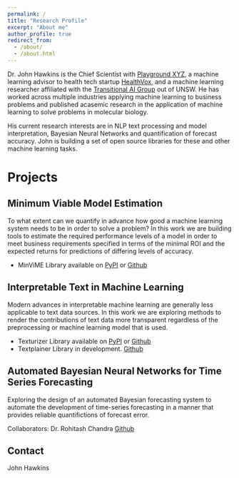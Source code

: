 ```yaml
---
permalink: /
title: "Research Profile"
excerpt: "About me"
author_profile: true
redirect_from: 
  - /about/
  - /about.html
---
```

 
Dr. John Hawkins is the Chief Scientist with [Playground XYZ](https://playground.xyz/), a machine learning advisor to health tech startup [HealthVox](https://www.linkedin.com/company/healthvox/), and a machine learning researcher affiliated with the [Transitional AI Group](http://trans-ai.github.io)
 out of UNSW. He has worked across multiple industries applying machine learning to business problems and published acasemic research in the application of machine learning to solve problems in molecular biology. 

His current research interests are in NLP text processing and model interpretation, Bayesian Neural Networks and quantification of forecast accuracy.
John is building a set of open source libraries for these and other machine learning tasks. 


Projects
==============

## Minimum Viable Model Estimation

To what extent can we quantify in advance how good a machine learning system needs to be in order to solve a 
problem? In this work we are building tools to estimate the required performance levels of a model in order
to meet business requirements specified in terms of the minimal ROI and the expected returns for predictions
of differing levels of accuracy.

* MinViME Library available on [PyPI](https://pypi.org/project/minvime/) or [Github](https://github.com/john-hawkins/minvime)


## Interpretable Text in Machine Learning

Modern advances in interpretable machine learning are generally less applicable to text data sources.
In this work we are exploring methods to render the contributions of text data more transparent regardless
of the preprocessing or machine learning model that is used.

* Texturizer Library available on [PyPI](https://pypi.org/project/texturizer/) or [Github](https://github.com/john-hawkins/texturizer)
* Textplainer Library in development. [Github](https://github.com/john-hawkins/textplainer)



## Automated Bayesian Neural Networks for Time Series Forecasting

Exploring the design of an automated Bayesian forecasting system to automate the development of time-series
forecasting in a manner that provides reliable quantifictions of forecast error.

Collaborators: Dr. Rohitash Chandra 
[Github](https://github.com/john-hawkins/autobayes)


Contact
-------
John Hawkins


